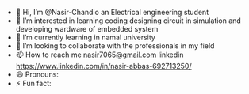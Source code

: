- 👋 Hi, I’m @Nasir-Chandio an Electrical engineering student
- 👀 I’m interested in learning coding designing circuit in simulation and developing wardware of embedded system
- 🌱 I’m currently learning in namal university 
- 💞️ I’m looking to collaborate with the professionals in my field 
- 📫 How to reach me nasir7065@gmail.com  linkedin https://www.linkedin.com/in/nasir-abbas-692713250/
- 😄 Pronouns: 
- ⚡ Fun fact: 

<!---
Nasir-Chandio/Nasir-Chandio is a ✨ special ✨ repository because its `README.md` (this file) appears on your GitHub profile.
You can click the Preview link to take a look at your changes.
--->
